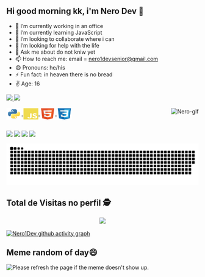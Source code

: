 ## Hi good morning kk, i'm Nero Dev 👋

- 🔭 I’m currently working in an office
- 🌱 I’m currently learning JavaScript
- 👯 I’m looking to collaborate where i can
- 🤔 I’m looking for help with the life
- 💬 Ask me about do not kniw yet
- 📫 How to reach me: email = nero1devsenior@gmail.com
- 😄 Pronouns: he/his
- ⚡ Fun fact: in heaven there is no bread
- ✌ Age: 16

<div>
  <a href="https://github.com/Nero1Dev">
  <img height="180em" src="https://github-readme-stats.vercel.app/api?username=Nero1Dev&show_icons=true&theme=dark&include_all_commits=true&count_private=true"/>
  <img height="180em" src="https://github-readme-stats.vercel.app/api/top-langs/?username=Nero1Dev&layout=compact&langs_count=7&theme=dark"/>
</div>
<div style="display: inline_block"><br>
  <img align="center" alt="Nero-Python" height="30" width="40" src="https://raw.githubusercontent.com/devicons/devicon/master/icons/python/python-original.svg">
  <img align="center" alt="Nero-Js" height="30" width="40" src="https://raw.githubusercontent.com/devicons/devicon/master/icons/javascript/javascript-plain.svg">
  <img align="center" alt="Nero-HTML" height="30" width="40" src="https://raw.githubusercontent.com/devicons/devicon/master/icons/html5/html5-original.svg">
  <img align="center" alt="Nero-CSS" height="30" width="40" src="https://raw.githubusercontent.com/devicons/devicon/master/icons/css3/css3-original.svg">
  <img align="right" alt="Nero-gif" src="https://cdn.discordapp.com/attachments/622060877956513792/870462420592783360/gifgit.gif">
</div>
  
  ##
 
<div>
  <a href="https://www.youtube.com/channel/UCp5ROxcyHHJ2ctHHx2eeQPQ" target="_blank"><img src="https://img.shields.io/badge/YouTube-FF0000?style=for-the-badge&logo=youtube&logoColor=white" target="_blank"></a>
  <a href="https://www.instagram.com/nero1dev/" target="_blank"><img src="https://img.shields.io/badge/-Instagram-%23E4405F?style=for-the-badge&logo=instagram&logoColor=white" target="_blank"></a>
 <a href="https://discord.gg/QhWVrdqKtz" target="_blank"><img src="https://img.shields.io/badge/Discord-7289DA?style=for-the-badge&logo=discord&logoColor=white" target="_blank"></a> 
  <a href = "mailto:nero1devsenior@gmail.com"><img src="https://img.shields.io/badge/-Gmail-%23333?style=for-the-badge&logo=gmail&logoColor=white" target="_blank"></a>

  ![Snake animation](https://github.com/Nero1Dev/Nero1Dev/blob/output/github-contribution-grid-snake.svg)
  
<div>
  
<div>
  <p align="center"> 

 ## Total de Visitas no perfil :detective: <br>
 <p align="center"> 
   <img alingn="center" src="https://profile-counter.glitch.me/Nero1Dev/count.svg" />
 </p>

</p>
<div>
  
[![Nero1Dev github activity graph](https://activity-graph.herokuapp.com/graph?username=Nero1Dev&theme=react-dark)](https://github.com/aryasoni98/github-readme-activity-graph)
<div>
  
 ## Meme random of day😄
<div>
  <img src='https://random-memer.herokuapp.com/' title="Meme" alt="Please refresh the page if the meme doesn't show up.">
<div>
